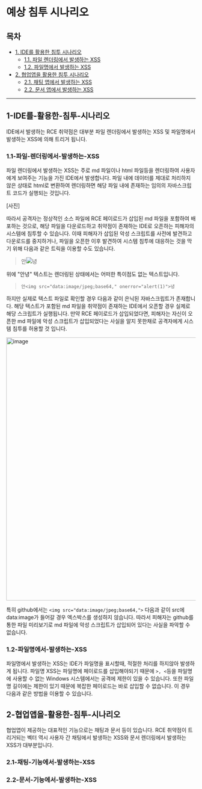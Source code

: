 # 예상 침투 시나리오

## 목차

- [1. IDE를 활용한 침투 시나리오](#1-IDE를-활용한-침투-시나리오)
  - [1.1. 파일 렌더링에서 발생하는 XSS](#1.1-파일-렌더링에서-발생하는-XSS)
  - [1.2. 파일명에서 발생하는 XSS](#1.2-파일명에서-발생하는-XSS)
- [2. 협업앱을 활용한 침투 시나리오](#2-협업앱을-활용한-침투-시나리오)
  - [2.1. 채팅 앱에서 발생하는 XSS](#2.1-채팅-기능에서-발생하는-XSS)
  - [2.2. 문서 앱에서 발생하는 XSS](#2.2-문서-기능에서-발생하는-XSS)

---

## 1-IDE를-활용한-침투-시나리오

IDE에서 발생하는 RCE 취약점은 대부분 파일 렌더링에서 발생하는 XSS 및 파일명에서 발생하는 XSS에 의해 트리거 됩니다.

### 1.1-파일-렌더링에서-발생하는-XSS
파일 렌더링에서 발생하는 XSS는 주로 md 파일이나 html 파일등을 렌더링하여 사용자에게 보여주는 기능을 가진 IDE에서 발생합니다. 파일 내에 데이터를 제대로 처리하지 않은 상태로 html로 변환하여 렌더링하면 해당 파일 내에 존재하는 임의의 자바스크립트 코드가 실행되는 것입니다.

[사진]

따라서 공격자는 정상적인 소스 파일에 RCE 페이로드가 삽입된 md 파일을 포함하여 배포하는 것으로, 해당 파일을 다운로드하고 취약점이 존재하는 IDE로 오픈하는 피해자의 시스템에 침투할 수 있습니다. 이때 피해자가 삽입된 악성 스크립트를 사전에 발견하고 다운로드를 중지하거나, 파일을 오픈한 이후 발견하여 시스템 침투에 대응하는 것을 막기 위해 다음과 같은 트릭을 이용할 수도 있습니다.


> 안<img src="data:image/jpeg;base64," onerror="alert(1)">녕

위에 "안녕" 텍스트는 렌더링된 상태에서는 어떠한 특이점도 없는 텍스트입니다.

> `안<img src="data:image/jpeg;base64," onerror="alert(1)">녕`

하지만 실제로 텍스트 파일로 확인할 경우 다음과 같이 은닉된 자바스크립트가 존재합니다. 해당 텍스트가 포함된 md 파일을 취약점이 존재하는 IDE에서 오픈할 경우 실제로 해당 스크립트가 실행됩니다. 만약 RCE 페이로드가 삽입되었다면, 피해자는 자신이 오픈한 md 파일에 악성 스크립트가 삽입되었다는 사실을 알지 못한채로 공격자에게 시스템 침투를 허용할 것 입니다. 

<img width="700" alt="image" src="https://user-images.githubusercontent.com/63496362/207413812-377e4564-6733-4be7-8d5e-cdc6daf607c9.png">

특히 github에서는 `<img src="data:image/jpeg;base64,">` 다음과 같이 src에 data:image가 들어갈 경우 엑스박스를 생성하지 않습니다. 따라서 피해자는 github를 통한 파일 미리보기로 md 파일에 악성 스크립트가 삽입되어 있다는 사실을 파악할 수 없습니다.


### 1.2-파일명에서-발생하는-XSS

파일명에서 발생하는 XSS는 IDE가 파일명을 표시할때, 적절한 처리를 하지않아 발생하게 됩니다. 파일명 XSS는 파일명에 페이로드를 삽입해야되기 때문에 `>, <`등을 파일명에 사용할 수 없는 Windows 시스템에서는 공격에 제한이 있을 수 있습니다. 또한 파일명 길이에는 제한이 있기 때문에 복잡한 페이로드는 바로 삽입할 수 없습니다. 이 경우 다음과 같은 방법을 이용할 수 있습니다.


## 2-협업앱을-활용한-침투-시나리오

협업앱이 제공하는 대표적인 기능으로는 채팅과 문서 등이 있습니다. RCE 취약점이 트리거되는 벡터 역시 사용자 간 채팅에서 발생하는 XSS와 문서 렌더링에서 발생하는 XSS가 대부분입니다.

### 2.1-채팅-기능에서-발생하는-XSS

### 2.2-문서-기능에서-발생하는-XSS
